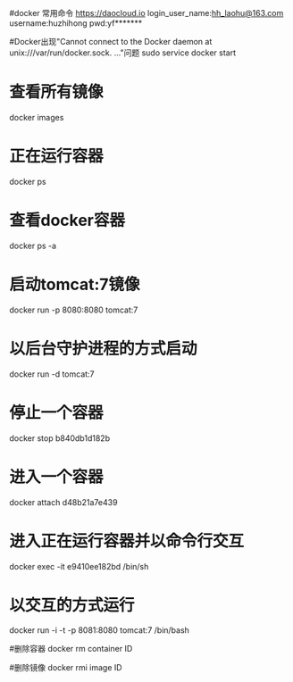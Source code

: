 #docker 常用命令
https://daocloud.io
login_user_name:hh_laohu@163.com
username:huzhihong
pwd:yf*******

#Docker出现"Cannot connect to the Docker daemon at unix:///var/run/docker.sock. ..."问题
sudo service docker start

# 查看所有镜像
docker images

# 正在运行容器
docker ps

# 查看docker容器
docker ps -a

# 启动tomcat:7镜像
docker run -p 8080:8080 tomcat:7

# 以后台守护进程的方式启动
docker run -d tomcat:7

# 停止一个容器
docker stop b840db1d182b

# 进入一个容器
docker attach d48b21a7e439

# 进入正在运行容器并以命令行交互
docker exec -it e9410ee182bd /bin/sh

# 以交互的方式运行
docker run -i -t -p 8081:8080 tomcat:7 /bin/bash


#删除容器
docker rm container ID

#删除镜像
docker rmi image ID